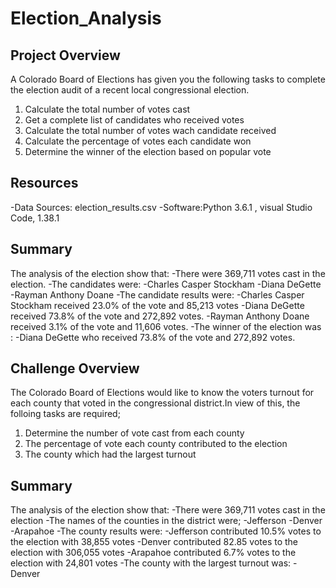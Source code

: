 # Election_Analysis

## Project Overview
A Colorado Board of Elections has given you the following tasks to complete the election audit of a recent local congressional election.
1. Calculate the total number of votes cast
2. Get a complete list of candidates who received votes 
3. Calculate the total number of votes wach candidate received
4. Calculate the percentage of votes each candidate won
5. Determine the winner of the election based on popular vote

## Resources
-Data Sources: election_results.csv
-Software:Python 3.6.1 , visual Studio Code, 1.38.1

## Summary
The analysis of the election show that:
-There were 369,711 votes cast in the election.
  -The candidates were:
  -Charles Casper Stockham
  -Diana DeGette
  -Rayman Anthony Doane
-The candidate results were:
  -Charles Casper Stockham received 23.0% of the vote and 85,213 votes
  -Diana DeGette received 73.8% of the vote and 272,892 votes.
  -Rayman Anthony Doane received 3.1% of the vote and 11,606 votes.
-The winner of the election was :
  -Diana DeGette who received 73.8% of the vote and 272,892 votes.
  
 ## Challenge Overview
 The Colorado Board of Elections would like to know the voters turnout for each county that voted in the congressional district.In view of this, the folloing tasks are required;
 1. Determine the number of vote cast from each county
 2. The percentage of vote each county contributed to the election
 3. The county which had the largest turnout
 
 ## Summary
 The analysis of the election show that:
 -There were 369,711 votes cast in the election 
 -The names of the counties in the district were;
  -Jefferson
  -Denver
  -Arapahoe
-The county results were:
  -Jefferson contributed 10.5% votes to the election with 38,855 votes
  -Denver contributed 82.85 votes to the election with 306,055 votes
  -Arapahoe contributed 6.7% votes to the election with 24,801 votes
-The county with the largest turnout was:
  -Denver
 
 
 



